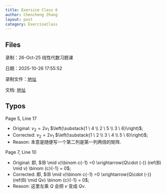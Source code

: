 ```yaml
---
title: Exersice Class 6
author: Chencheng Zhang
layout: post
category: ExerciseClass
---
```


## Files

录制：26-Oct-25 线性代数习题课

日期：2025-10-26 17:55:52

录制文件：[地址](https://meeting.tencent.com/crm/NAOmXwGd8e)

文档: [地址](https://zhangchenchengsjtu.github.io/MATH1205H-04-HW/assets/PDF/2025-10-26-%E7%AC%AC%E5%85%AD%E5%91%A8%E4%B9%A0%E9%A2%98%E8%AF%BE.pdf)

## Typos

Page 5, Line 17

- Original: $v_2 = 2v_1$ $\left(\substack{1 \ 4 \\ 2 \ 5 \\ 3 \ 6}\right)$;
- Corrected: $v_2 = 2v_1$ $\left(\substack{1 \ 2 \\ 3 \ 4 \\ 5 \ 6}\right)$;
- Reason: 本意是随便写一个第二列是第一列两倍的矩阵.

Page 7, Line 10

- Original: 即, $(B \mid v)\binom c{-1} =0 \xrightarrow{Q\cdot (-)} (ref(B) \mid v) \binom {c}{-1} = 0$;
- Corrected: 即, $(B \mid v)\binom c{-1} =0 \xrightarrow{Q\cdot (-)} (ref(B) \mid Qv) \binom {c}{-1} = 0$;
- Reason: 这里左乘 $Q$ 会把 $v$ 变成 $Qv$.
